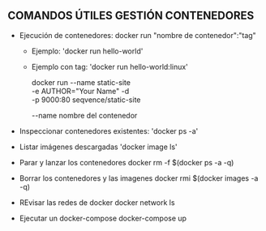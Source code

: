 ## COMANDOS ÚTILES GESTIÓN CONTENEDORES 

- Ejecución de contenedores:
  docker run "nombre de contenedor":"tag"
    * Ejemplo:
      'docker run hello-world'

  * Ejemplo con tag:
    'docker run hello-world:linux'

    docker run --name static-site \
    -e AUTHOR="Your Name" -d \
    -p 9000:80 seqvence/static-site
    
    --name nombre del contenedor

- Inspeccionar contenedores existentes:
  'docker ps -a'
  
- Listar imágenes descargadas
  'docker image ls'

- Parar y lanzar los contenedores
  docker rm -f $(docker ps -a -q)

- Borrar los contenedores y las imagenes
docker rmi $(docker images -a -q)
  
- REvisar las redes de docker
  docker network ls
  

- Ejecutar un docker-compose
  docker-compose up

